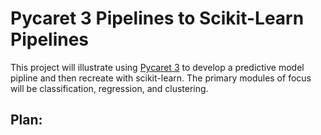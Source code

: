 # Pycaret 3 Pipelines to Scikit-Learn Pipelines  
This project will illustrate using [Pycaret 3](https://pycaret.org/) to develop a predictive model pipline and then recreate with scikit-learn. The primary modules of focus will be classification, regression, and clustering.  

## Plan:



